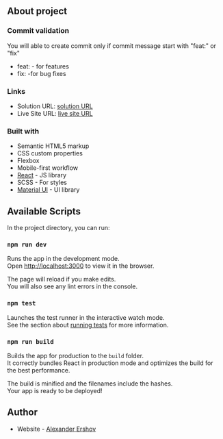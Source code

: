 ## About project

### Commit validation

You will able to create commit only if commit message start with "feat:" or "fix"

- feat: - for features
- fix: -for bug fixes

### Links

- Solution URL: [solution URL](https://github.com/ASErshov/ASErshov.github.io)
- Live Site URL: [live site URL](https://ASErshov.github.io/)

### Built with

- Semantic HTML5 markup
- CSS custom properties
- Flexbox
- Mobile-first workflow
- [React](https://reactjs.org/) - JS library
- SCSS - For styles
- [Material UI](https://mui.com/) - UI library

## Available Scripts

In the project directory, you can run:

### `npm run dev`

Runs the app in the development mode.\
Open [http://localhost:3000](http://localhost:3000) to view it in the browser.

The page will reload if you make edits.\
You will also see any lint errors in the console.

### `npm test`

Launches the test runner in the interactive watch mode.\
See the section about [running tests](https://facebook.github.io/create-react-app/docs/running-tests) for more information.

### `npm run build`

Builds the app for production to the `build` folder.\
It correctly bundles React in production mode and optimizes the build for the best performance.

The build is minified and the filenames include the hashes.\
Your app is ready to be deployed!

## Author

- Website - [Alexander Ershov](https://www.linkedin.com/in/alexandr-ershov-130311251/)
